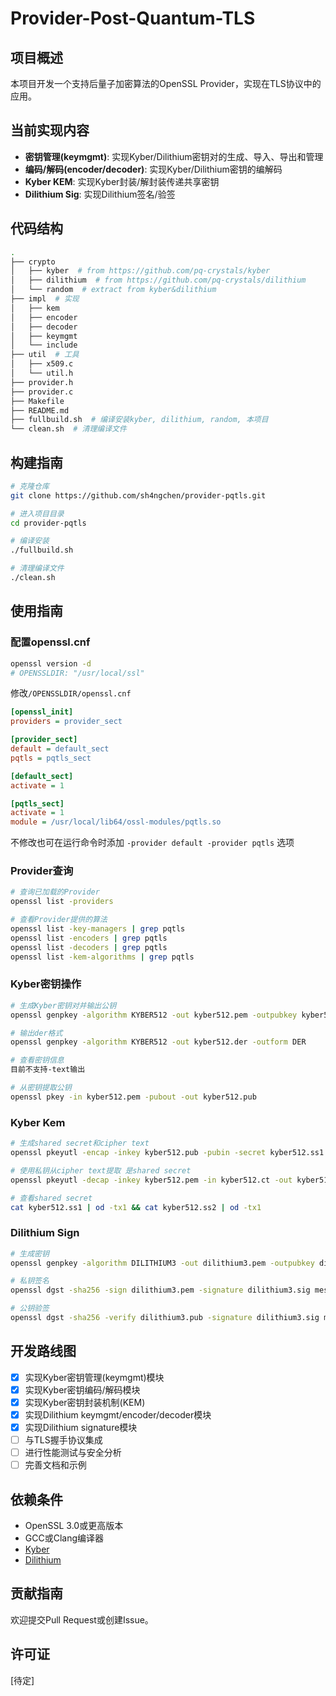 # Provider-Post-Quantum-TLS

## 项目概述

本项目开发一个支持后量子加密算法的OpenSSL Provider，实现在TLS协议中的应用。

## 当前实现内容

- **密钥管理(keymgmt)**: 实现Kyber/Dilithium密钥对的生成、导入、导出和管理
- **编码/解码(encoder/decoder)**: 实现Kyber/Dilithium密钥的编解码
- **Kyber KEM**: 实现Kyber封装/解封装传递共享密钥
- **Dilithium Sig**: 实现Dilithium签名/验签

## 代码结构

```bash
.
├── crypto
│   ├── kyber  # from https://github.com/pq-crystals/kyber
│   ├── dilithium  # from https://github.com/pq-crystals/dilithium
│   └── random  # extract from kyber&dilithium
├── impl  # 实现
│   ├── kem
│   ├── encoder
│   ├── decoder
│   ├── keymgmt
│   └── include
├── util  # 工具
│   ├── x509.c
│   └── util.h
├── provider.h
├── provider.c
├── Makefile
├── README.md
├── fullbuild.sh  # 编译安装kyber, dilithium, random, 本项目
└── clean.sh  # 清理编译文件
```

## 构建指南

```bash
# 克隆仓库
git clone https://github.com/sh4ngchen/provider-pqtls.git

# 进入项目目录
cd provider-pqtls

# 编译安装
./fullbuild.sh

# 清理编译文件
./clean.sh
```

## 使用指南

### 配置openssl.cnf

```bash
openssl version -d
# OPENSSLDIR: "/usr/local/ssl"
```

修改`/OPENSSLDIR/openssl.cnf`
```ini
[openssl_init]
providers = provider_sect

[provider_sect]
default = default_sect
pqtls = pqtls_sect

[default_sect]
activate = 1

[pqtls_sect]
activate = 1
module = /usr/local/lib64/ossl-modules/pqtls.so
```

不修改也可在运行命令时添加 `-provider default -provider pqtls` 选项

### Provider查询

```bash
# 查询已加载的Provider
openssl list -providers

# 查看Provider提供的算法
openssl list -key-managers | grep pqtls
openssl list -encoders | grep pqtls
openssl list -decoders | grep pqtls
openssl list -kem-algorithms | grep pqtls
```

### Kyber密钥操作

```bash
# 生成Kyber密钥对并输出公钥
openssl genpkey -algorithm KYBER512 -out kyber512.pem -outpubkey kyber512.pub

# 输出der格式
openssl genpkey -algorithm KYBER512 -out kyber512.der -outform DER

# 查看密钥信息
目前不支持-text输出

# 从密钥提取公钥
openssl pkey -in kyber512.pem -pubout -out kyber512.pub
```

### Kyber Kem

```bash
# 生成shared secret和cipher text
openssl pkeyutl -encap -inkey kyber512.pub -pubin -secret kyber512.ss1 -out kyber512.ct

# 使用私钥从cipher text提取 是shared secret
openssl pkeyutl -decap -inkey kyber512.pem -in kyber512.ct -out kyber512.ss2

# 查看shared secret
cat kyber512.ss1 | od -tx1 && cat kyber512.ss2 | od -tx1
```

### Dilithium Sign

```bash
# 生成密钥
openssl genpkey -algorithm DILITHIUM3 -out dilithium3.pem -outpubkey dilithium3.pub

# 私钥签名
openssl dgst -sha256 -sign dilithium3.pem -signature dilithium3.sig message.txt

# 公钥验签
openssl dgst -sha256 -verify dilithium3.pub -signature dilithium3.sig message.txt
```

## 开发路线图

- [x] 实现Kyber密钥管理(keymgmt)模块
- [x] 实现Kyber密钥编码/解码模块
- [x] 实现Kyber密钥封装机制(KEM)
- [x] 实现Dilithium keymgmt/encoder/decoder模块
- [x] 实现Dilithium signature模块
- [ ] 与TLS握手协议集成
- [ ] 进行性能测试与安全分析
- [ ] 完善文档和示例

## 依赖条件

- OpenSSL 3.0或更高版本
- GCC或Clang编译器
- [Kyber](https://github.com/pq-crystals/kyber)
- [Dilithium](https://github.com/pq-crystals/dilithium)

## 贡献指南

欢迎提交Pull Request或创建Issue。

## 许可证

[待定]
